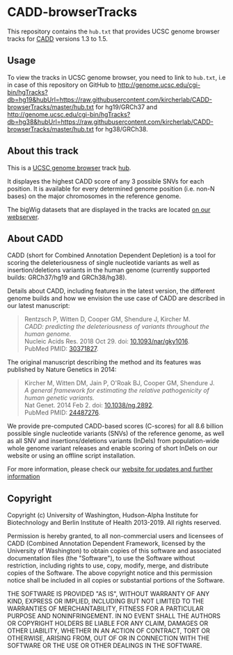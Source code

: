# CADD-browserTracks

This repository contains the `hub.txt` that provides UCSC genome browser tracks
for [CADD](http://cadd.gs.washington.edu/) versions 1.3 to 1.5.

## Usage

To view the tracks in UCSC genome browser, you need to link to `hub.txt`,
i.e in case of this repository on GitHub to
http://genome.ucsc.edu/cgi-bin/hgTracks?db=hg19&hubUrl=https://raw.githubusercontent.com/kircherlab/CADD-browserTracks/master/hub.txt
for hg19/GRCh37 and
http://genome.ucsc.edu/cgi-bin/hgTracks?db=hg38&hubUrl=https://raw.githubusercontent.com/kircherlab/CADD-browserTracks/master/hub.txt
for hg38/GRCh38.

## About this track

This is a [UCSC genome browser](https://genome.ucsc.edu/cgi-bin/hgGateway)
track [hub](https://genome.ucsc.edu/goldenPath/help/hgTrackHubHelp.html).

It displayes the highest CADD score of any 3 possible SNVs for each position.
It is available for every determined genome position (i.e. non-N bases) on the major chromosomes in the reference genome.

The bigWig datasets that are displayed in the tracks are located [on our webserver](http://krishna.gs.washington.edu/download/CADD/bigWig/).

## About CADD

CADD (short for Combined Annotation Dependent Depletion) is a tool for scoring
the deleteriousness of single nucleotide variants as well as
insertion/deletions variants in the human genome
(currently supported builds: GRCh37/hg19 and GRCh38/hg38).

Details about CADD, including features in the latest version, the different
genome builds and how we envision the use case of CADD are described in our
latest manuscript:
<blockquote>
Rentzsch P, Witten D, Cooper GM, Shendure J, Kircher M. <br>
<i>CADD: predicting the deleteriousness of variants throughout the human genome.</i><br>
Nucleic Acids Res. 2018 Oct 29. doi: <a target="_blank" href="http://dx.doi.org/10.1093/nar/gky1016">10.1093/nar/gky1016</a>.<br>
PubMed PMID: <a target="_blank" href="http://www.ncbi.nlm.nih.gov/pubmed/30371827">30371827</a>.
</blockquote>

The original manuscript describing the method and its features was published by Nature Genetics in 2014:
<blockquote>
Kircher M, Witten DM, Jain P, O'Roak BJ, Cooper GM, Shendure J. <br>
<i>A general framework for estimating the relative pathogenicity of human genetic variants.</i><br>
Nat Genet. 2014 Feb 2. doi: <a target="_blank" href="http://dx.doi.org/10.1038/ng.2892">10.1038/ng.2892</a>.<br>
PubMed PMID: <a target="_blank" href="http://www.ncbi.nlm.nih.gov/pubmed/24487276">24487276</a>.
</blockquote>

We provide pre-computed CADD-based scores (C-scores) for all 8.6 billion
possible single nucleotide variants (SNVs) of the reference genome, as well as
all SNV and insertions/deletions variants (InDels) from population-wide whole
genome variant releases and enable scoring of short InDels on our website or 
using an offline script installation.

For more information, please check our
[website for updates and further information](http://cadd.gs.washington.edu)

## Copyright

Copyright (c) University of Washington, Hudson-Alpha Institute for
Biotechnology and Berlin Institute of Health 2013-2019. All rights reserved.

Permission is hereby granted, to all non-commercial users and licensees of CADD
(Combined Annotation Dependent Framework, licensed by the University of
Washington) to obtain copies of this software and associated documentation
files (the "Software"), to use the Software without restriction, including
rights to use, copy, modify, merge, and distribute copies of the Software. The
above copyright notice and this permission notice shall be included in all
copies or substantial portions of the Software.

THE SOFTWARE IS PROVIDED "AS IS", WITHOUT WARRANTY OF ANY KIND, EXPRESS OR
IMPLIED, INCLUDING BUT NOT LIMITED TO THE WARRANTIES OF MERCHANTABILITY,
FITNESS FOR A PARTICULAR PURPOSE AND NONINFRINGEMENT. IN NO EVENT SHALL THE
AUTHORS OR COPYRIGHT HOLDERS BE LIABLE FOR ANY CLAIM, DAMAGES OR OTHER
LIABILITY, WHETHER IN AN ACTION OF CONTRACT, TORT OR OTHERWISE, ARISING FROM,
OUT OF OR IN CONNECTION WITH THE SOFTWARE OR THE USE OR OTHER DEALINGS IN THE
SOFTWARE.
